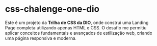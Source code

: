 # css-chalenge-one-dio
Este é um projeto da **Trilha de CSS da DIO**, onde construí uma Landing Page completa utilizando apenas HTML e CSS. O desafio me permitiu aplicar conceitos fundamentais e avançados de estilização web, criando uma página responsiva e moderna.

